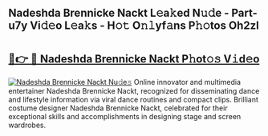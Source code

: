 ## Nadeshda Brennicke Nackt L𝚎a𝚔ed N𝚞𝚍e - Part-u7y Vi𝚍𝚎o L𝚎a𝚔s - H𝚘𝚝 O𝚗𝚕yf𝚊ns P𝚑𝚘tos Oh2zl

# <h2><a href="http://kfcwgx.oniu.top/?m=Nadeshda+Brennicke+Nackt">🔗👉 🔴 Nadeshda Brennicke Nackt P𝚑ot𝚘𝚜 V𝚒d𝚎o</a></h2>

[![Nadeshda Brennicke Nackt Nu𝚍e𝚜](https://i.imgur.com/0qMVB7G.gif)](http://kfcwgx.oniu.top/?m=Nadeshda+Brennicke+Nackt)
Online innovator and multimedia entertainer Nadeshda Brennicke Nackt, recognized for disseminating dance and lifestyle information via viral dance routines and compact clips. Brilliant costume designer Nadeshda Brennicke Nackt, celebrated for their exceptional skills and accomplishments in designing stage and screen wardrobes.  
